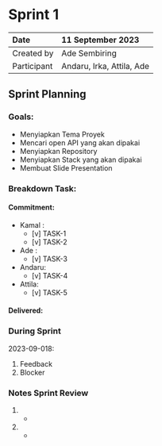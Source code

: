# Sprint 1


|Date|11 September 2023|
| :- | :- |
|Created by|Ade Sembiring|
|Participant|Andaru, Irka, Attila, Ade|
## Sprint Planning
### Goals:
- Menyiapkan Tema Proyek
- Mencari open API yang akan dipakai
- Menyiapkan Repository
- Menyiapkan Stack yang akan dipakai
- Membuat Slide Presentation

### Breakdown Task:
#### Commitment: 
- Kamal :
  - [v] TASK-1
  - [v] TASK-2
- Ade   : 
  - [v] TASK-3 
- Andaru: 
  - [v] TASK-4 
- Attila: 
  - [v] TASK-5 

#### Delivered:	 
### During Sprint
2023-09-018:

1. Feedback
1. Blocker
### Notes Sprint Review
1. -
2. -